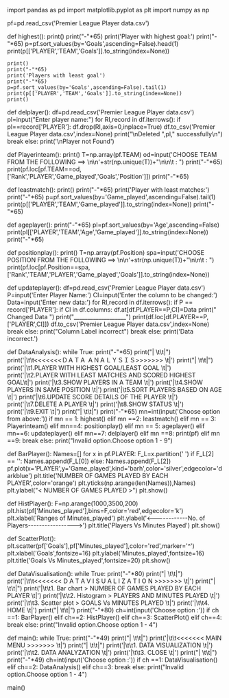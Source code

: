 import pandas as pd
import matplotlib.pyplot as plt
import numpy as np

pf=pd.read_csv('Premier League Player data.csv')



def highest():
    print()
    print("-"*65)
    print('Player with highest goal:')
    print("-"*65)
    p=pf.sort_values(by='Goals',ascending=False).head(1)
    print(p[['PLAYER','TEAM','Goals']].to_string(index=None))
    
    print()
    print("-"*65)
    print('Players with least goal')
    print("-"*65)
    p=pf.sort_values(by='Goals',ascending=False).tail(1)
    print(p[['PLAYER','TEAM','Goals']].to_string(index=None))
    print()

def delplayer():
    df=pd.read_csv('Premier League Player data.csv')
    pl=input("Enter player name:")
    for RI,record in df.iterrows():
        if pl==record['PLAYER']:
            df.drop(RI,axis=0,inplace=True)
            df.to_csv('Premier League Player data.csv',index=None)
            print("\nDeleted ",pl," successfully\n")
            break
    else:
        print('\nPlayer not Found')

def Playerinteam():
    print()
    T=np.array(pf.TEAM)
    od=input('CHOOSE TEAM FROM THE FOLLOWING ==> \n\n'+str(np.unique(T))+"\n\n\t : ")
    print("-"*65)
    print(pf.loc[pf.TEAM==od,['Rank','PLAYER','Game_played','Goals','Position']])
    print("-"*65)
   
def leastmatch():
    print()
    print("-"*65)
    print('Player with least matches:')
    print("-"*65)
    p=pf.sort_values(by='Game_played',ascending=False).tail(1)
    print(p[['PLAYER','TEAM','Game_played']].to_string(index=None))
    print("-"*65)
        
def ageplayer():
    print("-"*65)
    pl=pf.sort_values(by='Age',ascending=False)
    print(pl[['PLAYER','TEAM','Age','Game_played']].to_string(index=None))
    print("-"*65)

def positionplay():
    print()
    T=np.array(pf.Position)
    spa=input('CHOOSE POSITION FROM THE FOLLOWING ==> \n\n'+str(np.unique(T))+"\n\n\t : ")
    print(pf.loc[pf.Position==spa,['Rank','TEAM','PLAYER','Game_played','Goals']].to_string(index=None))


def updateplayer():
    df=pd.read_csv('Premier League Player data.csv')
    P=input('Enter Player Name:')
    CI=input('Enter the column to be changed:')
    Data=input('Enter new data:')
    for RI,record in df.iterrows():
        if P == record['PLAYER']:
            if CI in df.columns:
                df.at[df.PLAYER==P,CI]=Data
                print("    Changed Data   ")
                print("___________________")
                print(df.loc[df.PLAYER==P,['PLAYER',CI]])
                df.to_csv('Premier League Player data.csv',index=None)
                break
            else:
                print("Column Label incorrect")
                break
    else:
        print('Data incorrect.')
         
def DataAnalysis():
    while True:
        print("-"*65)
        print("|                                                \t\t|")
        print('|\t\t<<<<<<<ＤＡＴＡ ＡＮＡＬＹＳＩＳ>>>>>>>         \t|')
        print("|                                                \t\t|")
        print('|\t1.PLAYER WITH HIGHEST GOAL/LEAST GOAL           \t|')
        print('|\t2.PLAYER WITH LEAST MATCHES AND SCORED HIGHEST GOAL\t|')
        print('|\t3.SHOW PLAYERS IN A TEAM                            \t|')
        print('|\t4.SHOW PLAYERS IN SAME POSITION                     \t|')
        print('|\t5.SORT PLAYERS BASED ON AGE                         \t|')
        print('|\t6.UPDATE SCORE DETAILS OF THE PLAYER                \t|')
        print('|\t7.DELETE A PLAYER                                   \t|')
        print('|\t8.SHOW STATUS                                       \t|')
        print('|\t9.EXIT                                              \t|')
        print("|                                                \t\t|")
        print("-"*65)
        mn=int(input('Choose option from above:'))
        if mn == 1:
            highest()
        elif mn ==2:
            leastmatch()
        elif mn == 3:
            Playerinteam()
        elif mn==4:
            positionplay()
        elif mn == 5:
            ageplayer()
        elif mn==6:
            updateplayer()
        elif mn==7:
            delplayer()
        elif mn ==8:
            print(pf)
        elif mn ==9:
            break
        else:
            print("Invalid option.Choose option 1 - 9")


def BarPlayer():
    Names=[]
    for x in pf.PLAYER:
        F_L=x.partition(' ')
        if F_L[2] == '':
            Names.append(F_L[0])
        else:
            Names.append(F_L[2])
    pf.plot(x='PLAYER',y='Game_played',kind='barh',color='silver',edgecolor='darkblue')
    plt.title('NUMBER OF GAMES PLAYED BY EACH PLAYER',color='orange')
    plt.yticks(np.arange(len(Names)),Names)
    plt.ylabel("<       NUMBER OF GAMES PLAYED           >")
    plt.show()    



def HistPlayer():
   F=np.arange(1000,3500,200)
   plt.hist(pf['Minutes_played'],bins=F,color='red',edgecolor='k')
   plt.xlabel('Ranges of Minutes_played')
   plt.ylabel('<------------No. of Players----------------->')
   plt.title('Players Vs Minutes Played')
   plt.show() 



def ScatterPlot():
    plt.scatter(pf['Goals'],pf['Minutes_played'],color='red',marker='^')
    plt.xlabel('Goals',fontsize=16)
    plt.ylabel('Minutes_played',fontsize=16)
    plt.title('Goals Vs Minutes_played',fontsize=20)
    plt.show()



def DataVisualisation():
    while True:
        print("-"*80)
        print("|                                                               \t\t|")
        print('|\t\t<<<<<<< D A T A  V I S U A L I Z A T I O N >>>>>>>         \t|')
        print("|                                                               \t\t|")
        print('|\t\t1. Bar chart    > NUMBER OF GAMES PLAYED BY EACH PLAYER    \t|')
        print('|\t\t2. Histogram    > PLAYERS AND MINUTES PLAYED               \t|')
        print('|\t\t3. Scatter plot > GOALS Vs MINUTES PLAYED                  \t|')
        print('|\t\t4. HOME                                                    \t|')
        print("|                                                               \t\t|")
        print("-"*80)
        ch=int(input('Choose option :'))
        if ch ==1:
            BarPlayer()
        elif ch==2:
            HistPlayer()
        elif ch==3:
            ScatterPlot()
        elif ch==4:
            break
        else:
            print("Invalid option.Choose option 1 - 4")



def main():
    while True:
        print("-"*49)
        print("|                                      \t\t|")
        print('|\t\t<<<<<<< MAIN MENU >>>>>>>     \t|')
        print("|                                      \t\t|")
        print('|\t\t1. DATA VISUALIZATION         \t|')
        print('|\t\t2. DATA ANALYZATION           \t|')
        print('|\t\t3. CLOSE                      \t|')
        print("|                                      \t\t|")
        print("-"*49)
        ch=int(input('Choose option :'))
        if ch ==1:
            DataVisualisation()
        elif ch==2:
            DataAnalysis()
        elif ch==3:
            break
        else:
            print("Invalid option.Choose option 1 - 4")
        
        
main()
           
        


